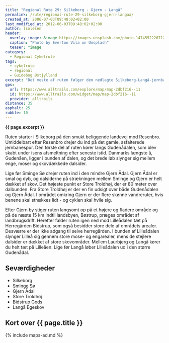 ```yaml
---
title: "Regional Rute 29: Silkeborg - Gjern - Langå"
permalink: /rute/regional-rute-29-silkeborg-gjern-langaa/
created_at: 2006-07-03T09:48:02+02:00
last_modified_at: 2012-06-03T09:48:02+02:00
author: lsolesen
header:
  overlay_image: &image https://images.unsplash.com/photo-1474552226712-ac0f0961a954?ixlib=rb-1.2.1&ixid=eyJhcHBfaWQiOjEyMDd9&auto=format&fit=crop&w=1651&q=80
  caption: "Photo by Everton Vila on Unsplash"
  teaser: *image
category:
  - Regional Cykelrute
tags:
  - cykelrute
  - regional
  - Guidebog Østjylland
excerpt: "Det meste af ruten følger den nedlagte Silkeborg-Langå-jernbane gennem et varieret landskab. Halvdelen af ruten løber langs tre markante ådale; Gudenådalen, Gjern Ådal og Lilleådalen. Resten af ruten passerer fortrinsvist forbi mindre byer og marker."
gps:
  url: https://www.alltrails.com/explore/map/map-2dbf216--11
  id: https://www.alltrails.com/widget/map/map-2dbf216--11
  provider: alltrails
distance: 35
asphalt: 25
rubble: 10
---
```


**{{ page.excerpt }}**

Ruten starter i Silkeborg på den smukt beliggende landevej mod Resenbro. Umiddelbart efter Resenbro drejer du ind på det gamle, asfalterede jernbanespor. Den første del af ruten kører langs Gudenådalen, som blev skabt under isens afsmeltning efter seneste istid. Danmarks længste å, Gudenåen, ligger i bunden af dalen, og det brede løb slynger sig mellem enge, moser og skovdækkede dalsider.

Lige før Sminge Sø drejer ruten ind i den mindre Gjern Ådal. Gjern Ådal er smal og dyb, og dalsiderne på strækningen mellem Sminge og Gjern er helt dækket af skov. Det højeste punkt er Store Troldhøj, der er 80 meter over dalbunden. Fra Store Troldhøj er der en fin udsigt over både Gudenådalen og Gjern Ådal. I området omkring Gjern er der flere skønne vandreruter, hvis benene skal strækkes lidt - og cyklen skal hvile sig.

Efter Gjern by stiger ruten langsomt op på et højere og fladere område og på de næste 15 km indtil landsbyen, Bøstrup, præges området af landbrugsdrift. Herefter falder ruten igen ned mod Lilleådalen tæt på Herregården Bidstrup, som også besidder store dele af områdets arealer. Desværre er der ikke adgang til selve herregården. I bunden af Lilleådalen slynger Lilleå sig gennem store mose- og engarealer, mens de stejlere dalsider er dækket af store skovområder. Mellem Laurbjerg og Langå kører du helt tæt på Lilleåen. Lige før Langå løber Lilleådalen ud i den større Gudenådal.

## Seværdigheder

- Silkeborg
- Sminge Sø
- Gjern Ådal
- Store Troldhøj
- Bidstrup Gods
- Langå Egeskov

## Kort over {{ page.title }}

{% include maps-ad.md %}
